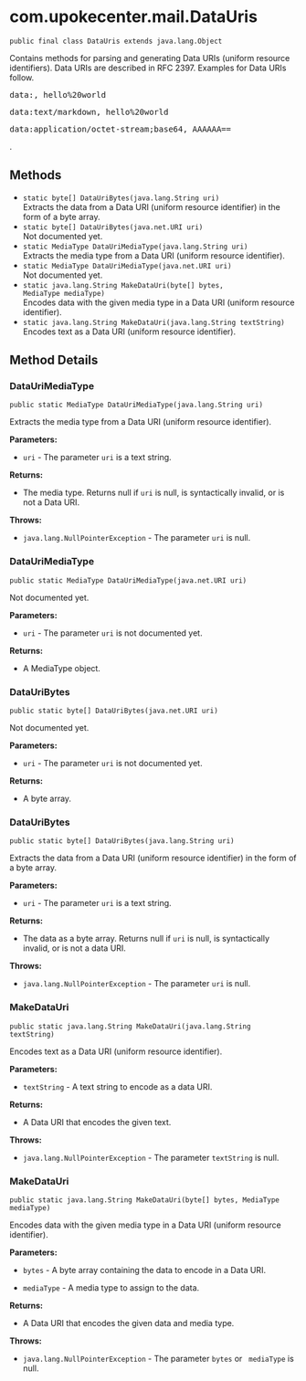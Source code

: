 # com.upokecenter.mail.DataUris

    public final class DataUris extends java.lang.Object

Contains methods for parsing and generating Data URIs (uniform resource
 identifiers). Data URIs are described in RFC 2397. Examples for Data
 URIs follow. <pre>data:, hello%20world</pre>
 <pre>data:text/markdown, hello%20world</pre>
 <pre>data:application/octet-stream;base64, AAAAAA==</pre>.

## Methods

* `static byte[] DataUriBytes​(java.lang.String uri)`<br>
 Extracts the data from a Data URI (uniform resource identifier) in the form
 of a byte array.
* `static byte[] DataUriBytes​(java.net.URI uri)`<br>
 Not documented yet.
* `static MediaType DataUriMediaType​(java.lang.String uri)`<br>
 Extracts the media type from a Data URI (uniform resource identifier).
* `static MediaType DataUriMediaType​(java.net.URI uri)`<br>
 Not documented yet.
* `static java.lang.String MakeDataUri​(byte[] bytes,
           MediaType mediaType)`<br>
 Encodes data with the given media type in a Data URI (uniform resource
 identifier).
* `static java.lang.String MakeDataUri​(java.lang.String textString)`<br>
 Encodes text as a Data URI (uniform resource identifier).

## Method Details

### DataUriMediaType
    public static MediaType DataUriMediaType​(java.lang.String uri)
Extracts the media type from a Data URI (uniform resource identifier).

**Parameters:**

* <code>uri</code> - The parameter <code>uri</code> is a text string.

**Returns:**

* The media type. Returns null if <code>uri</code> is null, is
 syntactically invalid, or is not a Data URI.

**Throws:**

* <code>java.lang.NullPointerException</code> - The parameter <code>uri</code> is null.

### DataUriMediaType
    public static MediaType DataUriMediaType​(java.net.URI uri)
Not documented yet.

**Parameters:**

* <code>uri</code> - The parameter <code>uri</code> is not documented yet.

**Returns:**

* A MediaType object.

### DataUriBytes
    public static byte[] DataUriBytes​(java.net.URI uri)
Not documented yet.

**Parameters:**

* <code>uri</code> - The parameter <code>uri</code> is not documented yet.

**Returns:**

* A byte array.

### DataUriBytes
    public static byte[] DataUriBytes​(java.lang.String uri)
Extracts the data from a Data URI (uniform resource identifier) in the form
 of a byte array.

**Parameters:**

* <code>uri</code> - The parameter <code>uri</code> is a text string.

**Returns:**

* The data as a byte array. Returns null if <code>uri</code> is null, is
 syntactically invalid, or is not a data URI.

**Throws:**

* <code>java.lang.NullPointerException</code> - The parameter <code>uri</code> is null.

### MakeDataUri
    public static java.lang.String MakeDataUri​(java.lang.String textString)
Encodes text as a Data URI (uniform resource identifier).

**Parameters:**

* <code>textString</code> - A text string to encode as a data URI.

**Returns:**

* A Data URI that encodes the given text.

**Throws:**

* <code>java.lang.NullPointerException</code> - The parameter <code>textString</code> is null.

### MakeDataUri
    public static java.lang.String MakeDataUri​(byte[] bytes, MediaType mediaType)
Encodes data with the given media type in a Data URI (uniform resource
 identifier).

**Parameters:**

* <code>bytes</code> - A byte array containing the data to encode in a Data URI.

* <code>mediaType</code> - A media type to assign to the data.

**Returns:**

* A Data URI that encodes the given data and media type.

**Throws:**

* <code>java.lang.NullPointerException</code> - The parameter <code>bytes</code> or <code>
 mediaType</code> is null.
